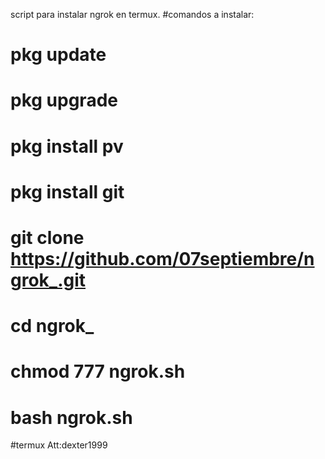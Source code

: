 script para instalar ngrok en termux.
#comandos a instalar:
# pkg update
# pkg upgrade
# pkg install pv
# pkg install git
# git clone https://github.com/07septiembre/ngrok_.git
# cd ngrok_
# chmod 777 ngrok.sh
# bash ngrok.sh

#termux
Att:dexter1999
